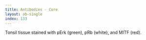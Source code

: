 ```yaml
---
title: Antibodies - Core
layout: ab-single
index: 133
---
```

Tonsil tissue stained with pErk (green), pRb (white), and MITF (red).